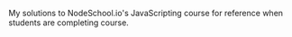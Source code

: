 My solutions to NodeSchool.io's JavaScripting course for reference when students are completing course.
